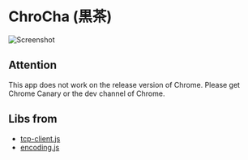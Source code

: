 ChroCha (黒茶)
==============

![Screenshot](https://raw.github.com/technohippy/irc-client-for-chrome/master/doc/img/chrocha_main_en.png)

Attention
---------

This app does not work on the release version of Chrome. Please get Chrome Canary or the dev channel of Chrome.

Libs from
-----------------

* [tcp-client.js](https://github.com/GoogleChrome/chrome-app-samples/tree/master/telnet)
* [encoding.js](http://code.google.com/p/stringencoding/)
